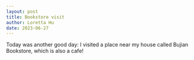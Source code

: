 ```yaml
---
layout: post
title: Bookstore visit 
author: Loretta Hu 
date: 2023-06-27
---
```


Today was another good day: I visited a place near my house called Bujian Bookstore, which is also a cafe! 
